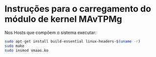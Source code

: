 # Instruções para o carregamento do módulo de kernel **MAvTPMg**

Nos Hosts que compõem o sistema executar:

```bash
sudo apt-get install build-essential linux-headers-$(uname -r)
sudo make
sudo insmod vmaas.ko


